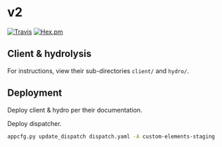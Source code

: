 # v2

[![Travis](https://img.shields.io/travis/customelements/v2.svg?maxAge=2592000)]()
[![Hex.pm](https://img.shields.io/hexpm/l/plug.svg?maxAge=2592000)]()

## Client & hydrolysis
For instructions, view their sub-directories `client/` and `hydro/`.

## Deployment
Deploy client & hydro per their documentation.

Deploy dispatcher.
```bash
appcfg.py update_dispatch dispatch.yaml -A custom-elements-staging
```